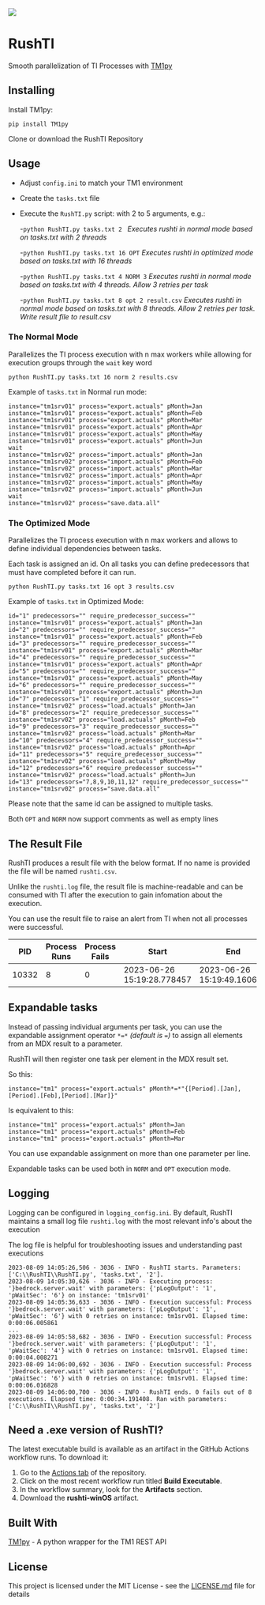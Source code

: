 <img src="https://s3-ap-southeast-2.amazonaws.com/downloads.cubewise.com/web_assets/CubewiseLogos/Final+logos_Rushti.png" />

# RushTI

Smooth parallelization of TI Processes with [TM1py](https://code.cubewise.com/tm1py-overview)

## Installing

Install TM1py:

```
pip install TM1py
```

Clone or download the RushTI Repository


## Usage

* Adjust `config.ini` to match your TM1 environment

* Create the `tasks.txt` file

* Execute the `RushTI.py` script: with 2 to 5 arguments, e.g.:

  -`python RushTI.py tasks.txt 2 ` 
*Executes rushti in normal mode based on tasks.txt with 2 threads*

  -`python RushTI.py tasks.txt 16 OPT`
*Executes rushti in optimized mode based on tasks.txt with 16 threads*

  -`python RushTI.py tasks.txt 4 NORM 3`
*Executes rushti in normal mode based on tasks.txt with 4 threads. Allow 3 retries per task*

  -`python RushTI.py tasks.txt 8 opt 2 result.csv`
*Executes rushti in normal mode based on tasks.txt with 8 threads. Allow 2 retries per task. Write result file to result.csv*

### The Normal Mode

Parallelizes the TI process execution with n max workers while allowing for execution groups through the `wait` key word

```
python RushTI.py tasks.txt 16 norm 2 results.csv
```

Example of `tasks.txt` in Normal run mode:
```
instance="tm1srv01" process="export.actuals" pMonth=Jan
instance="tm1srv01" process="export.actuals" pMonth=Feb
instance="tm1srv01" process="export.actuals" pMonth=Mar
instance="tm1srv01" process="export.actuals" pMonth=Apr
instance="tm1srv01" process="export.actuals" pMonth=May
instance="tm1srv01" process="export.actuals" pMonth=Jun
wait
instance="tm1srv02" process="import.actuals" pMonth=Jan
instance="tm1srv02" process="import.actuals" pMonth=Feb
instance="tm1srv02" process="import.actuals" pMonth=Mar
instance="tm1srv02" process="import.actuals" pMonth=Apr
instance="tm1srv02" process="import.actuals" pMonth=May
instance="tm1srv02" process="import.actuals" pMonth=Jun
wait
instance="tm1srv02" process="save.data.all"
```

### The Optimized Mode

Parallelizes the TI process execution with n max workers and allows to define individual dependencies between tasks.

Each task is assigned an id. On all tasks you can define predecessors that must have completed before it can run.


```
python RushTI.py tasks.txt 16 opt 3 results.csv
```

Example of `tasks.txt` in Optimized Mode:
```
id="1" predecessors="" require_predecessor_success="" instance="tm1srv01" process="export.actuals" pMonth=Jan
id="2" predecessors="" require_predecessor_success="" instance="tm1srv01" process="export.actuals" pMonth=Feb
id="3" predecessors="" require_predecessor_success="" instance="tm1srv01" process="export.actuals" pMonth=Mar
id="4" predecessors="" require_predecessor_success="" instance="tm1srv01" process="export.actuals" pMonth=Apr
id="5" predecessors="" require_predecessor_success="" instance="tm1srv01" process="export.actuals" pMonth=May
id="6" predecessors="" require_predecessor_success="" instance="tm1srv01" process="export.actuals" pMonth=Jun
id="7" predecessors="1" require_predecessor_success="" instance="tm1srv02" process="load.actuals" pMonth=Jan
id="8" predecessors="2" require_predecessor_success="" instance="tm1srv02" process="load.actuals" pMonth=Feb
id="9" predecessors="3" require_predecessor_success="" instance="tm1srv02" process="load.actuals" pMonth=Mar
id="10" predecessors="4" require_predecessor_success="" instance="tm1srv02" process="load.actuals" pMonth=Apr
id="11" predecessors="5" require_predecessor_success="" instance="tm1srv02" process="load.actuals" pMonth=May
id="12" predecessors="6" require_predecessor_success="" instance="tm1srv02" process="load.actuals" pMonth=Jun
id="13" predecessors="7,8,9,10,11,12" require_predecessor_success="" instance="tm1srv02" process="save.data.all"
```

Please note that the same id can be assigned to multiple tasks.

Both `OPT` and `NORM` now support comments as well as empty lines


## The Result File


RushTI produces a result file with the below format. If no name is provided the file will be named `rushti.csv`. 

Unlike the `rushti.log` file, 
the result file is machine-readable and can be consumed with TI after the execution to gain infomation about the execution.

You can use the result file to raise an alert from TI when not all processes were successful.

| PID   |Process Runs|Process Fails|Start|End|Runtime|Overall Success|
|-------|---------------------|--------------|-------------------|--------------------|--------------|---------------|
| 10332 |8|0|2023-06-26 15:19:28.778457|2023-06-26 15:19:49.160629|0:00:20.382172|True|

## Expandable tasks

Instead of passing individual arguments per task, you can use the expandable assignment operator `*=*` _(default is `=`)_ 
to assign all elements from an MDX result to a parameter. 

RushTI will then register one task per element in the MDX result set.

So this:
```
instance="tm1" process="export.actuals" pMonth*=*"{[Period].[Jan],[Period].[Feb],[Period].[Mar]}"
```

Is equivalent to this:
```
instance="tm1" process="export.actuals" pMonth=Jan
instance="tm1" process="export.actuals" pMonth=Feb
instance="tm1" process="export.actuals" pMonth=Mar
```

You can use expandable assignment on more than one parameter per line.

Expandable tasks can be used both in `NORM` and `OPT` execution mode.

## Logging

Logging can be configured in `logging_config.ini`.
By default, RushTI maintains a small log file  `rushti.log` with the most relevant info's about the execution

The log file is helpful for troubleshooting issues and understanding past executions

```
2023-08-09 14:05:26,506 - 3036 - INFO - RushTI starts. Parameters: ['C:\\RushTI\\RushTI.py', 'tasks.txt', '2'].
2023-08-09 14:05:30,626 - 3036 - INFO - Executing process: '}bedrock.server.wait' with parameters: {'pLogOutput': '1', 'pWaitSec': '6'} on instance: 'tm1srv01'
2023-08-09 14:05:36,633 - 3036 - INFO - Execution successful: Process '}bedrock.server.wait' with parameters: {'pLogOutput': '1', 'pWaitSec': '6'} with 0 retries on instance: tm1srv01. Elapsed time: 0:00:06.005861
...
2023-08-09 14:05:58,682 - 3036 - INFO - Execution successful: Process '}bedrock.server.wait' with parameters: {'pLogOutput': '1', 'pWaitSec': '4'} with 0 retries on instance: tm1srv01. Elapsed time: 0:00:04.008271
2023-08-09 14:06:00,692 - 3036 - INFO - Execution successful: Process '}bedrock.server.wait' with parameters: {'pLogOutput': '1', 'pWaitSec': '6'} with 0 retries on instance: tm1srv01. Elapsed time: 0:00:06.016828
2023-08-09 14:06:00,700 - 3036 - INFO - RushTI ends. 0 fails out of 8 executions. Elapsed time: 0:00:34.191408. Ran with parameters: ['C:\\RushTI\\RushTI.py', 'tasks.txt', '2']
```

## Need a .exe version of RushTI?

The latest executable build is available as an artifact in the GitHub Actions workflow runs. To download it:

1. Go to the [Actions tab](https://github.com/cubewise-code/rushti/actions) of the repository.
2. Click on the most recent workflow run titled **Build Executable**.
3. In the workflow summary, look for the **Artifacts** section.
4. Download the **rushti-winOS** artifact.

## Built With

[TM1py](https://github.com/cubewise-code/TM1py) - A python wrapper for the TM1 REST API


## License

This project is licensed under the MIT License - see the [LICENSE.md](LICENSE.md) file for details
